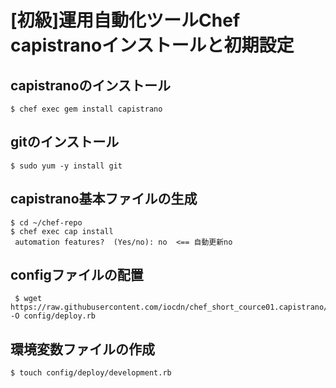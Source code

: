 # [初級]運用自動化ツールChef capistranoインストールと初期設定

## capistranoのインストール

```
$ chef exec gem install capistrano
```

## gitのインストール

```
$ sudo yum -y install git
```

## capistrano基本ファイルの生成

```
$ cd ~/chef-repo
$ chef exec cap install
 automation features?  (Yes/no): no  <== 自動更新no
```

## configファイルの配置
```
 $ wget https://raw.githubusercontent.com/iocdn/chef_short_cource01.capistrano/master/config/deploy.rb  -O config/deploy.rb
```

## 環境変数ファイルの作成
```
$ touch config/deploy/development.rb
```

